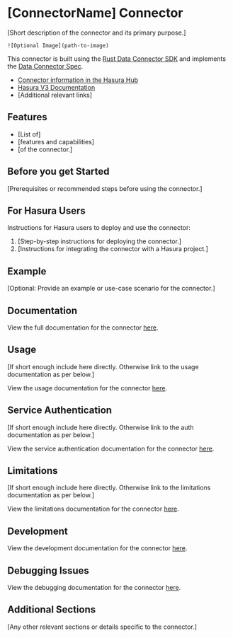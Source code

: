 # [ConnectorName] Connector

[Short description of the connector and its primary purpose.]

`![Optional Image](path-to-image)`

This connector is built using the [Rust Data Connector SDK](https://github.com/hasura/ndc-hub#rusk-sdk) and implements the [Data Connector Spec](https://github.com/hasura/ndc-spec).

* [Connector information in the Hasura Hub](https://hasura.io/connectors/[connector-name])
* [Hasura V3 Documentation](https://hasura.io/docs/3.0)
* [Additional relevant links]

## Features

- [List of]
- [features and capabilities]
- [of the connector.]

## Before you get Started

[Prerequisites or recommended steps before using the connector.]

## For Hasura Users

Instructions for Hasura users to deploy and use the connector:

1. [Step-by-step instructions for deploying the connector.]
2. [Instructions for integrating the connector with a Hasura project.]

## Example

[Optional: Provide an example or use-case scenario for the connector.]

## Documentation

View the full documentation for the connector [here](./docs/index.md).

## Usage

[If short enough include here directly. Otherwise link to the usage documentation as per below.]

View the usage documentation for the connector [here](./docs/usage/index.md).

## Service Authentication

[If short enough include here directly. Otherwise link to the auth documentation as per below.]

View the service authentication documentation for the connector [here](./docs/authentication.md).

## Limitations

[If short enough include here directly. Otherwise link to the limitations documentation as per below.]

View the limitations documentation for the connector [here](./docs/limitations.md).

## Development

View the development documentation for the connector [here](./docs/development.md).

## Debugging Issues

View the debugging documentation for the connector [here](./docs/debugging.md).

## Additional Sections

[Any other relevant sections or details specific to the connector.]

